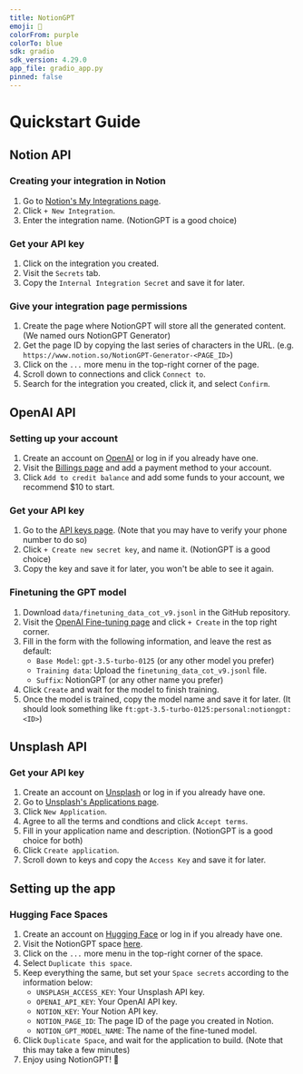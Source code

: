 ```yaml
---
title: NotionGPT
emoji: 🚀
colorFrom: purple
colorTo: blue
sdk: gradio
sdk_version: 4.29.0
app_file: gradio_app.py
pinned: false
---
```


# Quickstart Guide

## Notion API

### Creating your integration in Notion

1. Go to [Notion's My Integrations page](https://www.notion.so/my-integrations).
2. Click `+ New Integration`.
3. Enter the integration name. (NotionGPT is a good choice)

### Get your API key

1. Click on the integration you created.
2. Visit the `Secrets` tab.
3. Copy the `Internal Integration Secret` and save it for later.

### Give your integration page permissions

1. Create the page where NotionGPT will store all the generated content. (We named ours NotionGPT Generator)
2. Get the page ID by copying the last series of characters in the URL. (e.g. `https://www.notion.so/NotionGPT-Generator-<PAGE_ID>`)
3. Click on the `...` more menu in the top-right corner of the page.
4. Scroll down to connections and click `Connect to`.
5. Search for the integration you created, click it, and select `Confirm`.

## OpenAI API

### Setting up your account
1. Create an account on [OpenAI](https://platform.openai.com/signup) or log in if you already have one.
2. Visit the [Billings page](https://platform.openai.com/settings/organization/billing/overview) and add a payment method to your account.
3. Click `Add to credit balance` and add some funds to your account, we recommend $10 to start.

### Get your API key

1. Go to the [API keys page](https://platform.openai.com/account/api-keys). (Note that you may have to verify your phone number to do so)
2. Click `+ Create new secret key`, and name it. (NotionGPT is a good choice)
3. Copy the key and save it for later, you won't be able to see it again.

### Finetuning the GPT model

1. Download `data/finetuning_data_cot_v9.jsonl` in the GitHub repository.
2. Visit the [OpenAI Fine-tuning page](https://platform.openai.com/finetune) and click `+ Create` in the top right corner.
3. Fill in the form with the following information, and leave the rest as default:
   - `Base Model`: `gpt-3.5-turbo-0125` (or any other model you prefer)
   - `Training data`: Upload the `finetuning_data_cot_v9.jsonl` file.
   - `Suffix`: NotionGPT (or any other name you prefer)
4. Click `Create` and wait for the model to finish training.
5. Once the model is trained, copy the model name and save it for later. (It should look something like `ft:gpt-3.5-turbo-0125:personal:notiongpt:<ID>`)

## Unsplash API

### Get your API key

1. Create an account on [Unsplash](https://unsplash.com/join) or log in if you already have one.
2. Go to [Unsplash's Applications page](https://unsplash.com/oauth/applications).
3. Click `New Application`.
4. Agree to all the terms and condtions and click `Accept terms`.
5. Fill in your application name and description. (NotionGPT is a good choice for both)
6. Click `Create application`.
7. Scroll down to keys and copy the `Access Key` and save it for later.

## Setting up the app

### Hugging Face Spaces

1. Create an account on [Hugging Face](https://huggingface.co/join) or log in if you already have one.
2. Visit the NotionGPT space [here](https://huggingface.co/spaces/sbhatti2009/NotionGPT).
3. Click on the `...` more menu in the top-right corner of the space.
4. Select `Duplicate this space`.
5. Keep everything the same, but set your `Space secrets` according to the information below:
   - `UNSPLASH_ACCESS_KEY`: Your Unsplash API key.
   - `OPENAI_API_KEY`: Your OpenAI API key.
   - `NOTION_KEY`: Your Notion API key.
   - `NOTION_PAGE_ID`: The page ID of the page you created in Notion.
   - `NOTION_GPT_MODEL_NAME`: The name of the fine-tuned model.
6. Click `Duplicate Space`, and wait for the application to build. (Note that this may take a few minutes)
7. Enjoy using NotionGPT! 🎉